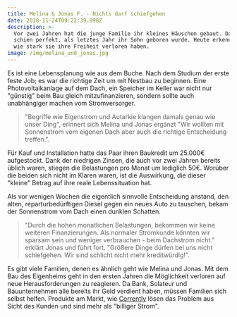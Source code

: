 ```yaml
---
title: Melina & Jonas F. - Nichts darf schiefgehen
date: 2018-11-24T09:22:39.998Z
description: >-
  Vor zwei Jahren hat die junge Familie ihr kleines Häuschen gebaut. Das Glück
  schien perfekt, als letztes Jahr ihr Sohn geboren wurde. Heute erkennen sie,
  wie stark sie ihre Freiheit verloren haben.
image: /img/melina_und_jonas.jpg
---
```

Es ist eine Lebensplanung wie aus dem Buche. Nach dem Studium der erste feste Job; es war die richtige Zeit um mit Nestbau zu beginnen. Eine Photovoltaikanlage auf dem Dach, ein Speicher im Keller war nicht nur "günstig" beim Bau gleich mitzufinanzieren, sondern sollte auch unabhängiger machen vom Stromversorger.

> "Begriffe wie Eigenstrom und Autarkie klangen damals genau wie unser Ding", erinnert sich Melina und Jonas ergänzt "Wir wollten mit Sonnenstrom vom eigenen Dach aber auch die richtige Entscheidung treffen.".

Für Kauf und Installation hatte das Paar ihren Baukredit um 25.000€ aufgestockt. Dank der niedrigen Zinsen, die auch vor zwei Jahren bereits üblich waren, stiegen die Belastungen pro Monat um lediglich 50€. Worüber  die beiden sich nicht im Klaren waren, ist die Auswirkung, die dieser "kleine" Betrag auf ihre reale Lebenssituation hat.

Als vor wenigen Wochen die eigentlich sinnvolle Entscheidung anstand, den alten, reparturbedürftigen Diesel gegen ein neues Auto zu tauschen, bekam der Sonnenstrom vom Dach einen dunklen Schatten.

> "Durch die hohen monatlichen Belastungen, bekommen wir keine weiteren Finanzierungen. Als normaler Stromkunde könnten wir sparsam sein und weniger verbrauchen - beim Dachstrom nicht." erklärt Jonas und führt fort. "Größere Dinge dürfen bei uns nicht schiefgehen. Wir sind schlicht nicht mehr kreditwürdig!".

Es gibt viele Familien, denen es ähnlich geht wie Melina und Jonas. Mit dem Bau des Eigenheims geht in den ersten Jahren die Möglichkeit verloren auf neue Herausforderungen zu reagieren. Da Bank, Solateur und Bauunternehmen alle bereits ihr Geld verdient haben, müssen Familien sich selbst helfen. Produkte am Markt, wie [Corrently](https://corrently.de/) lösen das Problem aus Sicht des Kunden und sind mehr als "billiger Strom".
